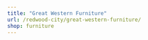 ```yaml
---
title: "Great Western Furniture"
url: /redwood-city/great-western-furniture/
shop: furniture
---
```

